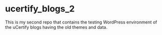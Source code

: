 # ucertify_blogs_2
This is my second repo that contains the testing WordPress environment of the uCertify  blogs having the old themes and data.
